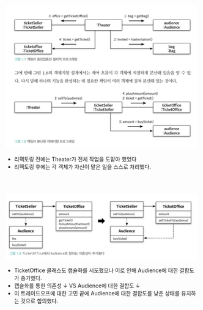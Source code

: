 ![img.png](images/img2.png)
- 리팩토링 전에는 Theater가 전체 작업을 도맡아 했었다
- 리팩토링 후에는 각 객체가 자신이 맡은 일을 스스로 처리했다.

<br>
<br>


![img.png](images/img_1.png)
- TicketOffice 클래스도 캡슐화를 시도했으나 이로 인해 Audience에 대한 결합도가 증가했다.
- 캡슐화를 통한 의존성 ↓ VS Audience에 대한 결합도 ↓
- 이 트레이드오프에 대한 고민 끝에 Audience에 대한 결합도를 낮춘 상태를 유지하는 것으로 합의했다.
